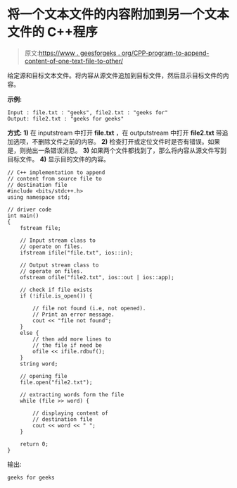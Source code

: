 # 将一个文本文件的内容附加到另一个文本文件的 C++程序

> 原文:[https://www . geesforgeks . org/CPP-program-to-append-content-of-one-text-file-to-other/](https://www.geeksforgeeks.org/cpp-program-to-append-content-of-one-text-file-to-another/)

给定源和目标文本文件。将内容从源文件追加到目标文件，然后显示目标文件的内容。

**示例:**

```
Input : file.txt : "geeks", file2.txt : "geeks for"
Output: file2.txt : "geeks for geeks"

```

**方式:**
**1)** 在 inputstream 中打开 **file.txt** ，在 outputstream 中打开 **file2.txt** 带追加选项，不删除文件之前的内容。
**2)** 检查打开或定位文件时是否有错误。如果是，则抛出一条错误消息。
**3)** 如果两个文件都找到了，那么将内容从源文件写到目标文件。
**4)** 显示目的文件的内容。

```
// C++ implementation to append
// content from source file to
// destination file
#include <bits/stdc++.h>
using namespace std;

// driver code
int main()
{
    fstream file;

    // Input stream class to
    // operate on files.
    ifstream ifile("file.txt", ios::in);

    // Output stream class to
    // operate on files.
    ofstream ofile("file2.txt", ios::out | ios::app);

    // check if file exists
    if (!ifile.is_open()) {

        // file not found (i.e, not opened).
        // Print an error message.
        cout << "file not found";
    }
    else {
        // then add more lines to
        // the file if need be
        ofile << ifile.rdbuf();
    }
    string word;

    // opening file
    file.open("file2.txt");

    // extracting words form the file
    while (file >> word) {

        // displaying content of
        // destination file
        cout << word << " ";
    }

    return 0;
}
```

输出:

```
geeks for geeks

```